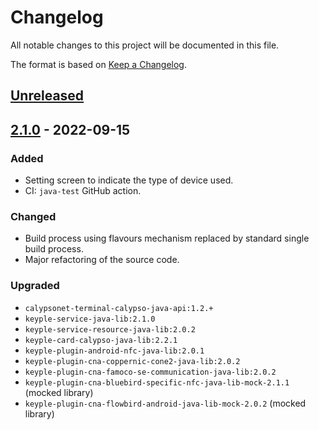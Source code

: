 # Changelog
All notable changes to this project will be documented in this file.

The format is based on [Keep a Changelog](https://keepachangelog.com/en/1.0.0/).

## [Unreleased]

## [2.1.0] - 2022-09-15
### Added
- Setting screen to indicate the type of device used.
- CI: `java-test` GitHub action.
### Changed
- Build process using flavours mechanism replaced by standard single build process.
- Major refactoring of the source code.
### Upgraded
- `calypsonet-terminal-calypso-java-api:1.2.+`
- `keyple-service-java-lib:2.1.0`
- `keyple-service-resource-java-lib:2.0.2`
- `keyple-card-calypso-java-lib:2.2.1`
- `keyple-plugin-android-nfc-java-lib:2.0.1`
- `keyple-plugin-cna-coppernic-cone2-java-lib:2.0.2`
- `keyple-plugin-cna-famoco-se-communication-java-lib:2.0.2`
- `keyple-plugin-cna-bluebird-specific-nfc-java-lib-mock-2.1.1` (mocked library)
- `keyple-plugin-cna-flowbird-android-java-lib-mock-2.0.2` (mocked library)
    
[unreleased]: https://github.com/eclipse/keyple-java-example/compare/2.1.0...HEAD
[2.1.0]: https://github.com/eclipse/keyple-java-example/compare/v2021.11...2.1.0